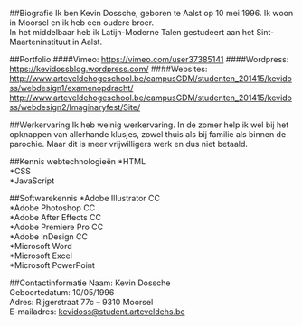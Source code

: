 ##Biografie
Ik ben Kevin Dossche, geboren te Aalst op 10 mei 1996. Ik woon in Moorsel en ik heb een oudere broer.  
In het middelbaar heb ik Latijn-Moderne Talen gestudeert aan het Sint-Maarteninstituut in Aalst.

##Portfolio
####Vimeo:
https://vimeo.com/user37385141
####Wordpress: 
https://kevidossblog.wordpress.com/
####Websites: 
http://www.arteveldehogeschool.be/campusGDM/studenten_201415/kevidoss/webdesign1/examenopdracht/
http://www.arteveldehogeschool.be/campusGDM/studenten_201415/kevidoss/webdesign2/Imaginaryfest/Site/

##Werkervaring
Ik heb weinig werkervaring. In de zomer help ik wel bij het opknappen van allerhande klusjes, zowel thuis als bij familie als binnen de parochie.
Maar dit is meer vrijwilligers werk en dus niet betaald.

##Kennis webtechnologieën
*HTML  
*CSS  
*JavaScript  

##Softwarekennis
*Adobe Illustrator CC  
*Adobe Photoshop CC  
*Adobe After Effects CC  
*Adobe Premiere Pro CC  
*Adobe InDesign CC  
*Microsoft Word  
*Microsoft Excel  
*Microsoft PowerPoint  

##Contactinformatie
Naam: Kevin Dossche  
Geboortedatum: 10/05/1996  
Adres: Rijgerstraat 77c – 9310 Moorsel  
E-mailadres: kevidoss@student.arteveldehs.be
